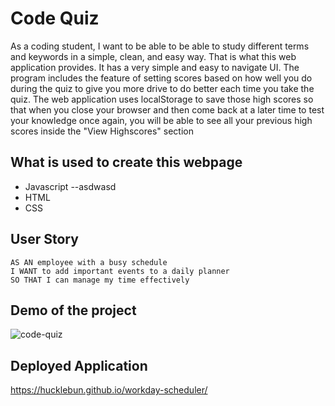 
# Code Quiz
As a coding student, I want to be able to be able to study different terms and keywords in a simple, clean, and easy way. That is what this web application provides. It has a very simple and easy to navigate UI. The program includes the feature of setting scores based on how well you do during the quiz to give you more drive to do better each time you take the quiz. The web application uses localStorage to save those high scores so that when you close your browser and then come back at a later time to test your knowledge once again, you will be able to see all your previous high scores inside the "View Highscores" section

## What is used to create this webpage
-  Javascript
--asdwasd
-  HTML
-  CSS

## User Story
```
AS AN employee with a busy schedule
I WANT to add important events to a daily planner
SO THAT I can manage my time effectively
```
## Demo of the project
![code-quiz](https://user-images.githubusercontent.com/62036600/130985616-4560895b-035a-4d44-b88f-04bf01669878.gif)

## Deployed Application
https://hucklebun.github.io/workday-scheduler/

